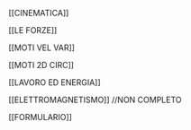 [[CINEMATICA]]

[[LE FORZE]]

[[MOTI VEL VAR]]

[[MOTI 2D CIRC]]

[[LAVORO ED ENERGIA]]

[[ELETTROMAGNETISMO]]  //NON COMPLETO

[[FORMULARIO]]

